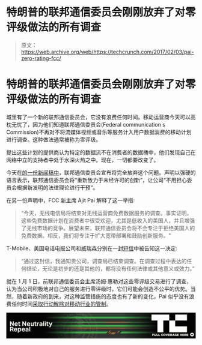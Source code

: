 # 特朗普的联邦通信委员会刚刚放弃了对零评级做法的所有调查 

> 原文：<https://web.archive.org/web/https://techcrunch.com/2017/02/03/pai-zero-rating-fcc/>

# 特朗普的联邦通信委员会刚刚放弃了对零评级做法的所有调查

城里有了一个新的联邦通信委员会，它没有浪费任何时间。移动运营商今天可以高枕无忧了，因为他们知道联邦通信委员会(Federal communication s Commission)不再对不将流媒体视频或音乐等服务计入用户数据消费的移动计划进行调查。这种做法通常被称为零评级。

提出这些计划的提供商认为特定的数据流不在消费者的数据桶中，他们发现自己在网络中立的支持者中处于水深火热之中。现在，一切都要改变了。

今天在[的一份新闻稿中](https://web.archive.org/web/20221209142239/https://apps.fcc.gov/edocs_public/attachmatch/DOC-343340A1.pdf)，联邦通信委员会宣布将完全放弃这个问题。声明以强硬的语言表示，联邦通信委员会将“重新致力于未经许可的创新”，让公司“不用担心委员会根据新发明的法律理论进行干预”。

在另一份声明中，FCC 新主席 Ajit Pai 解释了这一举措:

> “今天，无线电信局将结束对无线运营商免费数据服务的调查。事实证明，这些免费数据计划在消费者中很受欢迎，尤其是低收入的美国人，并且增强了无线市场的竞争。展望未来，联邦通信委员会将不会专注于拒绝美国人的免费数据。相反，我们将专注于扩大宽带部署和鼓励创新服务。"

T-Mobile、美国电话电报公司和威瑞森分别在一封[短信](https://web.archive.org/web/20221209142239/https://apps.fcc.gov/edocs_public/Query.do?numberFld=&numberFld2=&docket=&dateFld=&docTitleDesc=Letter+Closing+Inquiry)中被告知这一决定:

> “通过这封信，我通知贵公司，调查局已结束调查。在调查过程中表达的任何结论，无论是初步的还是其他的，都将没有任何法律或其他意义或效力。”

就在 1 月 1 日，前联邦通信委员会主席汤姆·惠勒对这些零评级交易进行了调查，认为当公司积极地对自己的服务进行零评级时，它们可能会创造不公平的优势。当然，随着新政府的到来，对这种监管措施的态度也有了新的变化，Pai 似乎没有浪费任何时间[采取行动解除对移动行业的管制](https://web.archive.org/web/20221209142239/https://beta.techcrunch.com/2017/01/23/trumps-fcc-chairman-pick-ajit-pai-heralds-a-weaker-meeker-commission/)。

[![](img/6401a1ac6337cdd8b702eae04630b788.png)](https://web.archive.org/web/20221209142239/https://beta.techcrunch.com/tag/net-neutrality-vote/)